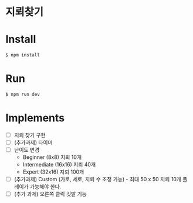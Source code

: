 # 지뢰찾기

# Install

```bash
$ npm install
```

# Run

```bash
$ npm run dev
```

# Implements

-   [ ] 지뢰 찾기 구현
-   [ ] (추가과제) 타이머
-   [ ] 난이도 변경
    -   Beginner (8x8) 지뢰 10개
    -   Intermediate (16x16) 지뢰 40개
    -   Expert (32x16) 지뢰 100개
-   [ ] (추가과제) Custom (가로, 세로, 지뢰 수 조정 가능) - 최대 50 x 50 지뢰 10개 플레이가 가능해야 한다.
-   [ ] (추가 과제) 오른쪽 클릭 깃발 기능
